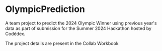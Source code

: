 # OlympicPrediction
A team project to predict the 2024 Olympic Winner using previous year's data as part of submission for the Summer 2024 Hackathon hosted by Codédex.

The project details are present in the Collab Workbook
